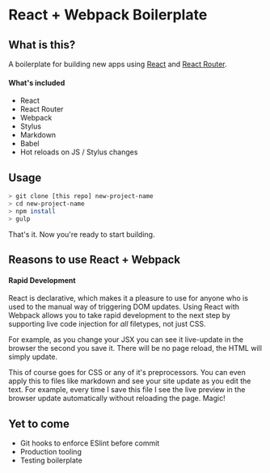 # React + Webpack Boilerplate

## What is this?

A boilerplate for building new apps using [React][react] and [React Router][rr].

#### What's included

* React
* React Router
* Webpack
* Stylus
* Markdown
* Babel
* Hot reloads on JS / Stylus changes

## Usage

```bash
> git clone [this repo] new-project-name
> cd new-project-name
> npm install
> gulp
```

That's it. Now you're ready to start building.

## Reasons to use React + Webpack

#### Rapid Development

React is declarative, which makes it a pleasure to use for anyone who is used to the manual way of triggering DOM updates. Using React with Webpack allows you to take rapid development to the next step by supporting live code injection for _all_ filetypes, not just CSS.

For example, as you change your JSX you can see it live-update in the browser the second  you save it. There will be no page reload, the HTML will simply update.

This of course goes for CSS or any of it's preprocessors. You can even apply this to files like markdown and see your site update as you edit the text. For example, every time I save this file I see the live preview in the browser update automatically without reloading the page. Magic!

## Yet to come

* Git hooks to enforce ESlint before commit
* Production tooling
* Testing boilerplate

[react]: http://facebook.github.io/react/
[rr]: https://github.com/rackt/react-router
